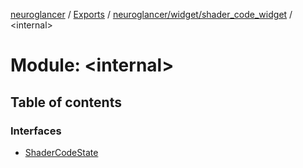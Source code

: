 [neuroglancer](../README.md) / [Exports](../modules.md) / [neuroglancer/widget/shader\_code\_widget](neuroglancer_widget_shader_code_widget.md) / <internal\>

# Module: <internal\>

## Table of contents

### Interfaces

- [ShaderCodeState](../interfaces/neuroglancer_widget_shader_code_widget._internal_.ShaderCodeState.md)
